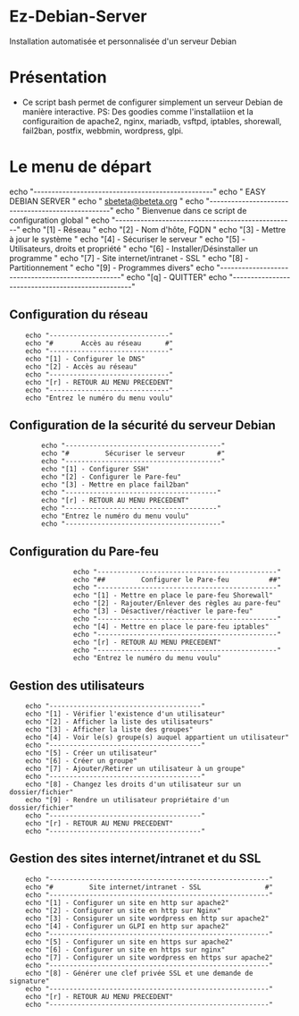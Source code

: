 # Ez-Debian-Server
Installation automatisée et personnalisée d'un serveur Debian 

# Présentation 
- Ce script bash permet de configurer simplement un serveur Debian de manière interactive.
PS: Des goodies comme l'installatiion et la configuraition de apache2, nginx, mariadb,  vsftpd, iptables, shorewall, fail2ban, postfix, webbmin, wordpress, glpi.

# Le menu de départ
echo "--------------------------------------------------"
echo "              EASY DEBIAN SERVER                  "
echo "              sbeteta@beteta.org                  "
echo "--------------------------------------------------"
echo " Bienvenue dans ce script de configuration global "
echo "--------------------------------------------------"
echo "[1] - Réseau                                      "
echo "[2] - Nom d'hôte, FQDN                            "
echo "[3] - Mettre à jour le système                    "
echo "[4] - Sécuriser le serveur                        "
echo "[5] - Utilisateurs, droits et propriété           "
echo "[6] - Installer/Désinstaller un programme         "
echo "[7] - Site internet/intranet - SSL                "
echo "[8] - Partitionnement                             "
echo "[9] - Programmes divers"
echo "--------------------------------------------------"
echo "[q] - QUITTER"
echo "--------------------------------------------------"

## Configuration du réseau
        echo "------------------------------"
        echo "#       Accès au réseau      #"
        echo "------------------------------"
        echo "[1] - Configurer le DNS"
        echo "[2] - Accès au réseau"
        echo "------------------------------"
        echo "[r] - RETOUR AU MENU PRECEDENT"
        echo "------------------------------"
        echo "Entrez le numéro du menu voulu"

## Configuration de la sécurité du serveur Debian
            echo "---------------------------------------"
            echo "#         Sécuriser le serveur        #"       
            echo "---------------------------------------"
            echo "[1] - Configurer SSH"
            echo "[2] - Configurer le Pare-feu"
            echo "[3] - Mettre en place fail2ban"
            echo "--------------------------------------"
            echo "[r] - RETOUR AU MENU PRECEDENT"
            echo "--------------------------------------"
            echo "Entrez le numéro du menu voulu"
            echo "---------------------------------------"

## Configuration du Pare-feu
                    echo "---------------------------------------------"
                    echo "##         Configurer le Pare-feu          ##"
                    echo "---------------------------------------------"
                    echo "[1] - Mettre en place le pare-feu Shorewall"
                    echo "[2] - Rajouter/Enlever des règles au pare-feu"
                    echo "[3] - Désactiver/réactiver le pare-feu" 
                    echo "---------------------------------------------"
                    echo "[4] - Mettre en place le pare-feu iptables"
                    echo "---------------------------------------------"
                    echo "[r] - RETOUR AU MENU PRECEDENT"
                    echo "---------------------------------------------"
                    echo "Entrez le numéro du menu voulu"
                    
## Gestion des utilisateurs
        echo "--------------------------------------"
        echo "[1] - Vérifier l'existence d'un utilisateur"
        echo "[2] - Afficher la liste des utilisateurs"
        echo "[3] - Afficher la liste des groupes"
        echo "[4] - Voir le(s) groupe(s) auquel appartient un utilisateur"
        echo "--------------------------------------"
        echo "[5] - Créer un utilisateur"
        echo "[6] - Créer un groupe"
        echo "[7] - Ajouter/Retirer un utilisateur à un groupe"
        echo "--------------------------------------"
        echo "[8] - Changez les droits d'un utilisateur sur un dossier/fichier"
        echo "[9] - Rendre un utilisateur propriétaire d'un dossier/fichier"
        echo "--------------------------------------"
        echo "[r] - RETOUR AU MENU PRECEDENT"
        echo "--------------------------------------"
    
## Gestion des sites internet/intranet et du SSL
        echo "-------------------------------------------------------"
        echo "#         Site internet/intranet - SSL                #"
        echo "-------------------------------------------------------"        
        echo "[1] - Configurer un site en http sur apache2"
        echo "[2] - Configurer un site en http sur Nginx"
        echo "[3] - Consigurer un site wordpress en http sur apache2"
        echo "[4] - Configurer un GLPI en http sur apache2"
        echo "-------------------------------------------------------"
        echo "[5] - Configurer un site en https sur apache2"
        echo "[6] - Configurer un site en https sur nginx"
        echo "[7] - Configurer un site wordpress en https sur apache2"
        echo "-------------------------------------------------------"
        echo "[8] - Générer une clef privée SSL et une demande de signature"
        echo "-------------------------------------------------------"
        echo "[r] - RETOUR AU MENU PRECEDENT"
        echo "-------------------------------------------------------"
